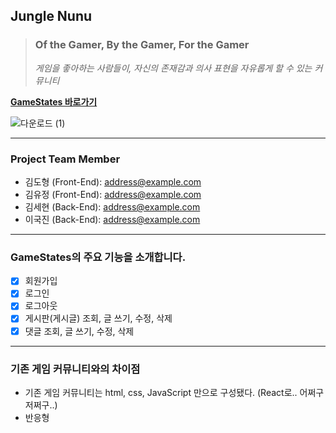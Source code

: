 ## Jungle Nunu

> ### Of the Gamer, By the Gamer, For the Gamer
>
> _게임을 좋아하는 사람들이, 자신의 존재감과 의사 표현을 자유롭게 할 수 있는 커뮤니티_

[**GameStates 바로가기**](https://google.com, "google link")

![다운로드 (1)](https://user-images.githubusercontent.com/75208878/162681216-98e72f42-65c4-4121-8030-85ae431dc855.jpg)

---

### Project Team Member

- 김도형 (Front-End): <address@example.com>
- 김유정 (Front-End): <address@example.com>
- 김세현 (Back-End): <address@example.com>
- 이국진 (Back-End): <address@example.com>

---

### GameStates의 주요 기능을 소개합니다.

- [x] 회원가입
- [x] 로그인
- [x] 로그아웃
- [x] 게시판(게시글) 조회, 글 쓰기, 수정, 삭제
- [x] 댓글 조회, 글 쓰기, 수정, 삭제

---

### 기존 게임 커뮤니티와의 차이점

- 기존 게임 커뮤니티는 html, css, JavaScript 만으로 구성됐다. (React로.. 어쩌구 저쩌구..)
- 반응형
